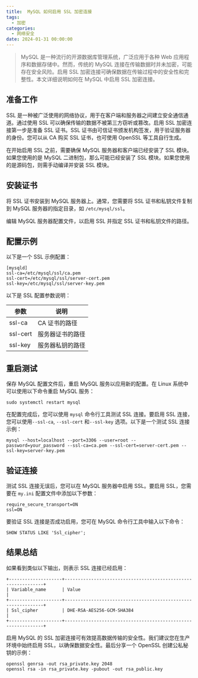 ```yaml
---
title:  MySQL 如何启用 SSL 加密连接
tags:
  - 加密
categories:
  - 网络安全
date: 2024-01-31 00:00:00
---
```


> MySQL 是一种流行的开源数据库管理系统，广泛应用于各种 Web 应用程序和数据存储中。然而，传统的 MySQL 连接在传输数据时并未加密，可能存在安全风险。启用 SSL 加密连接可确保数据在传输过程中的安全性和完整性。本文详细说明如何在 MySQL 中启用 SSL 加密连接。

<!-- more -->

## 准备工作

SSL 是一种被广泛使用的网络协议，用于在客户端和服务器之间建立安全通信通道。通过使用 SSL 可以确保传输的数据不被第三方窃听或篡改。启用 SSL 加密连接第一步是准备 SSL 证书。SSL 证书由可信证书颁发机构签发，用于验证服务器的身份。您可以从 CA 购买 SSL 证书，也可使用 OpenSSL 等工具自行生成。

在开始启用 SSL 之前，需要确保 MySQL 服务器和客户端已经安装了 SSL 模块。如果您使用的是 MySQL 二进制包，那么可能已经安装了 SSL 模块。如果您使用的是源码包，则需手动编译并安装 SSL 模块。

## 安装证书

将 SSL 证书安装到 MySQL 服务器上。通常，您需要将 SSL 证书和私钥文件复制到 MySQL 服务器的指定目录，如 `/etc/mysql/ssl`。

编辑 MySQL 服务器配置文件，以启用 SSL 并指定 SSL 证书和私钥文件的路径。

## 配置示例

以下是一个 SSL 示例配置：

```
[mysqld]
ssl-ca=/etc/mysql/ssl/ca.pem
ssl-cert=/etc/mysql/ssl/server-cert.pem
ssl-key=/etc/mysql/ssl/server-key.pem
```

以下是 SSL 配置参数说明：

| 参数 | 说明 |
| - | - |
| ssl-ca | CA 证书的路径 |
| ssl-cert | 服务器证书的路径 |
| ssl-key | 服务器私钥的路径 |

## 重启测试

保存 MySQL 配置文件后，重启 MySQL 服务以应用新的配置。在 Linux 系统中可以使用以下命令重启 MySQL 服务：

```
sudo systemctl restart mysql
```

在配置完成后，您可以使用 `mysql` 命令行工具测试 SSL 连接。要启用 SSL 连接，您可以使用`--ssl-ca`, `--ssl-cert` 和`--ssl-key` 选项。以下是一个测试 SSL 连接示例：

```
mysql --host=localhost --port=3306 --user=root --password=your_password --ssl-ca=ca.pem --ssl-cert=server-cert.pem --ssl-key=server-key.pem
```

## 验证连接

测试 SSL 连接无误后，您可以在 MySQL 服务器中启用 SSL。要启用 SSL，您需要在 `my.ini` 配置文件中添加以下参数：

```
require_secure_transport=ON
ssl=ON
```

要验证 SSL 连接是否成功启用，您可在 MySQL 命令行工具中输入以下命令：

```
SHOW STATUS LIKE 'Ssl_cipher';
```

## 结果总结

如果看到类似以下输出，则表示 SSL 连接已经启用：

```
+--------------------+--------------------------------------------------------------+
| Variable_name      | Value                                                        |
+--------------------+--------------------------------------------------------------+
| Ssl_cipher         | DHE-RSA-AES256-GCM-SHA384                                    |
+--------------------+--------------------------------------------------------------+
```

启用 MySQL 的 SSL 加密连接可有效提高数据传输的安全性。我们建议您在生产环境中始终启用 SSL，以确保数据安全性。最后分享一个 OpenSSL 创建公私秘钥的示例：

```
openssl genrsa -out rsa_private.key 2048
openssl rsa -in rsa_private.key -pubout -out rsa_public.key
```